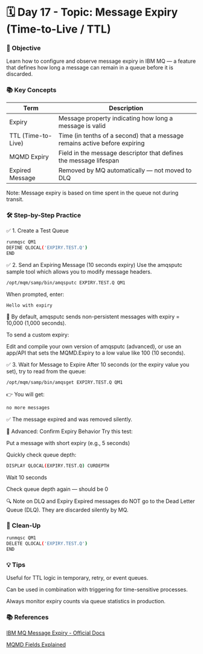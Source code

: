 # 🗓️ Day 17 - Topic: Message Expiry (Time-to-Live / TTL)
### 🎯 Objective
Learn how to configure and observe message expiry in IBM MQ — a feature that defines how long a message can remain in a queue before it is discarded.

### 📚 Key Concepts
|Term	|Description|
|-----|-----------|
|Expiry	|Message property indicating how long a message is valid|
|TTL (Time-to-Live)	|Time (in tenths of a second) that a message remains active before expiring|
|MQMD Expiry	|Field in the message descriptor that defines the message lifespan|
Expired Message	|Removed by MQ automatically — not moved to DLQ|

Note: Message expiry is based on time spent in the queue not during transit.

### 🛠️ Step-by-Step Practice
✅ 1. Create a Test Queue
``` bash
runmqsc QM1
DEFINE QLOCAL('EXPIRY.TEST.Q')
END
```
✅ 2. Send an Expiring Message (10 seconds expiry)
Use the amqsputc sample tool which allows you to modify message headers.

``` bash
/opt/mqm/samp/bin/amqsputc EXPIRY.TEST.Q QM1
```
When prompted, enter:

``` bash
Hello with expiry
```
📌 By default, amqsputc sends non-persistent messages with expiry = 10,000 (1,000 seconds).

To send a custom expiry:

Edit and compile your own version of amqsputc (advanced), or use an app/API that sets the MQMD.Expiry to a low value like 100 (10 seconds).

✅ 3. Wait for Message to Expire
After 10 seconds (or the expiry value you set), try to read from the queue:

``` bash
/opt/mqm/samp/bin/amqsget EXPIRY.TEST.Q QM1
```
👉 You will get:

``` bash
no more messages
```
✅ The message expired and was removed silently.

🧪 Advanced: Confirm Expiry Behavior
Try this test:

Put a message with short expiry (e.g., 5 seconds)

Quickly check queue depth:

``` bash
DISPLAY QLOCAL(EXPIRY.TEST.Q) CURDEPTH
```
Wait 10 seconds

Check queue depth again — should be 0

🔍 Note on DLQ and Expiry
Expired messages do NOT go to the Dead Letter Queue (DLQ). They are discarded silently by MQ.

### 🧼 Clean-Up
``` bash
runmqsc QM1
DELETE QLOCAL('EXPIRY.TEST.Q')
END
```
### 💡 Tips
Useful for TTL logic in temporary, retry, or event queues.

Can be used in combination with triggering for time-sensitive processes.

Always monitor expiry counts via queue statistics in production.

### 📚 References

[IBM MQ Message Expiry - Official Docs](https://www.ibm.com/docs/en/ibm-mq/9.3?topic=mqmd-expiry-message)

[MQMD Fields Explained](https://www.ibm.com/docs/en/ibm-mq/9.3?topic=descriptors-message-descriptor-mqmd)
